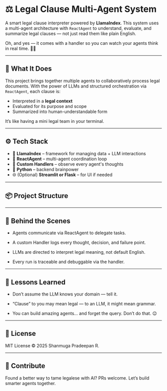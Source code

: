 # ⚖️ Legal Clause Multi-Agent System

A smart legal clause interpreter powered by **LlamaIndex**. This system uses a multi-agent architecture with `ReactAgent` to understand, evaluate, and summarize legal clauses — not just read them like plain English.

Oh, and yes — it comes with a handler so you can watch your agents think in real time. 🕵️‍♂️

---

## 🧠 What It Does

This project brings together multiple agents to collaboratively process legal documents. With the power of LLMs and structured orchestration via `ReactAgent`, each clause is:

- Interpreted in a **legal context**
- Evaluated for its purpose and scope
- Summarized into human-understandable form

It’s like having a mini legal team in your terminal.

---

## ⚙️ Tech Stack

- 🧩 **LlamaIndex** – framework for managing data + LLM interactions  
- 🔁 **ReactAgent** – multi-agent coordination loop  
- 🧪 **Custom Handlers** – observe every agent's thoughts  
- 🐍 **Python** – backend brainpower  
- 🌐 (Optional) **Streamlit or Flask** – for UI if needed

---

## 📦 Project Structure



---


##  🧪 Behind the Scenes
- Agents communicate via ReactAgent to delegate tasks.

- A custom Handler logs every thought, decision, and failure point.

- LLMs are directed to interpret legal meaning, not default English.

- Every run is traceable and debuggable via the handler.

---

## 🧠 Lessons Learned
- Don’t assume the LLM knows your domain — tell it.

 - “Clause” to you may mean legal — to an LLM, it might mean grammar.

 - You can build amazing agents… and forget the query. Don’t do that. 😉

---

## 📃 License
MIT License
© 2025 Shanmuga Pradeepan R.

---

 ## 🙌 Contribute
Found a better way to tame legalese with AI? PRs welcome. Let’s build smarter agents together.
